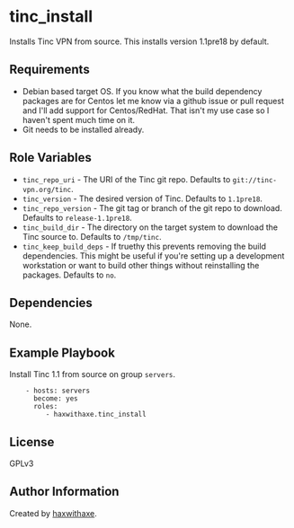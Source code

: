 tinc_install
=========

Installs Tinc VPN from source. This installs version 1.1pre18 by default.

Requirements
------------

* Debian based target OS. If you know what the build dependency packages are for Centos let me know via a github issue or pull request and I'll add support for Centos/RedHat. That isn't my use case so I haven't spent much time on it.
* Git needs to be installed already.

Role Variables
--------------

* `tinc_repo_uri` - The URI of the Tinc git repo. Defaults to `git://tinc-vpn.org/tinc`.
* `tinc_version` - The desired version of Tinc. Defaults to `1.1pre18`.
* `tinc_repo_version` - The git tag or branch of the git repo to download. Defaults to `release-1.1pre18`.
* `tinc_build_dir` - The directory on the target system to download the Tinc source to. Defaults to `/tmp/tinc`.
* `tinc_keep_build_deps` - If truethy this prevents removing the build dependencies. This might be useful if you're setting up a development workstation or want to build other things without reinstalling the packages. Defaults to `no`.

Dependencies
------------

None.

Example Playbook
----------------

Install Tinc 1.1 from source on group `servers`.
```
    - hosts: servers
      become: yes
      roles:
         - haxwithaxe.tinc_install
```

License
-------

GPLv3

Author Information
------------------

Created by [haxwithaxe](https://github.com/haxwithaxe).

